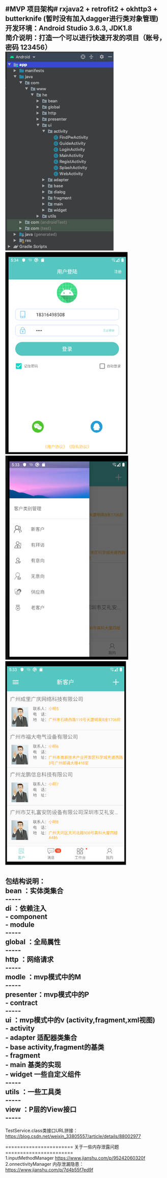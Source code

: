 #MVP 项目架构#  rxjava2 + retrofit2 + okhttp3 + butterknife (暂时没有加入dagger进行类对象管理)  
开发环境：Android Studio 3.6.3, JDK1.8  
简介说明：打造一个可以进行快速开发的项目（账号，密码 123456）  
![图片0](https://github.com/HQH2017/MvpBase/blob/master/app/src/main/res/drawable-v24/read00.png)
![图片1](https://github.com/HQH2017/MvpBase/blob/master/app/src/main/res/drawable-v24/read01.png)
![图片2](https://github.com/HQH2017/MvpBase/blob/master/app/src/main/res/drawable-v24/read02.png)
![图片3](https://github.com/HQH2017/MvpBase/blob/master/app/src/main/res/drawable-v24/read03.png)
---------------------------------------------------  
包结构说明：  
bean     ：实体类集合  
            -----  
di       ：依赖注入  
            - component  
            - module  
            -----  
global   ：全局属性  
            -----  
http     ：网络请求  
            -----  
modle    ：mvp模式中的M  
            -----  
presenter：mvp模式中的P  
            - contract  
            -----  
ui       ：mvp模式中的v (activity,fragment,xml视图)  
            - activity  
            - adapter 适配器类集合  
            - base activity,fragment的基类  
            - fragment  
            - main 基类的实现  
            - widget 一些自定义组件  
            -----  
utils    ：一些工具类  
            -----  
view     ：P层的View接口  
            -----  
---------------------------------------------------  

TestService.class类接口URL拼接：https://blog.csdn.net/weixin_33805557/article/details/88002977  





======================= 关于一些内存泄露问题 =======================  
1.inputMethodManager https://www.jianshu.com/p/95242060320f  
2.onnectivityManager 内存泄漏隐患：https://www.jianshu.com/p/7d4b55f7ed9f  
